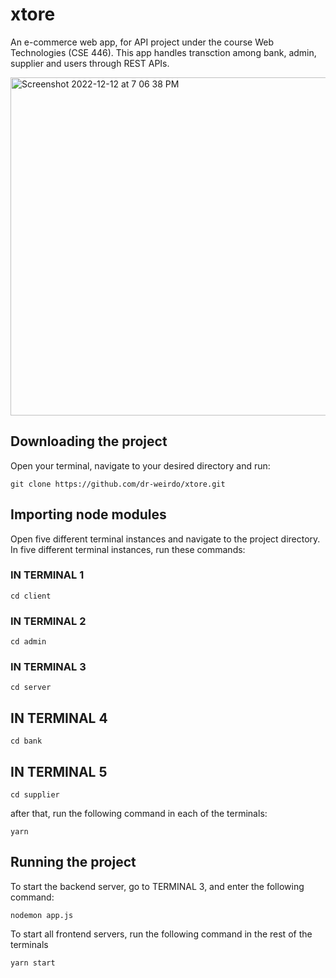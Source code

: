 # xtore

An e-commerce web app, for API project under the course Web Technologies (CSE 446).
This app handles transction among bank, admin, supplier and users through REST APIs.

<img width="541" alt="Screenshot 2022-12-12 at 7 06 38 PM" src="https://user-images.githubusercontent.com/50478236/207052619-6867d88d-4c8e-4472-a01a-b43cdf26f3c3.png">


## Downloading the project

Open your terminal, navigate to your desired directory and run:

`git clone https://github.com/dr-weirdo/xtore.git`

## Importing node modules

Open five different terminal instances and navigate to the project directory. In five different terminal instances, run these commands:

### IN TERMINAL 1

`cd client`

### IN TERMINAL 2

`cd admin`

### IN TERMINAL 3

`cd server`

## IN TERMINAL 4

`cd bank`

## IN TERMINAL 5

`cd supplier`

after that, run the following command in each of the terminals:

`yarn`

## Running the project

To start the backend server, go to TERMINAL 3, and enter the following command:

`nodemon app.js`

To start all frontend servers, run the following command in the rest of the terminals

`yarn start`

